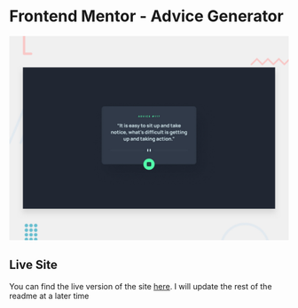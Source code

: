 # Frontend Mentor - Advice Generator

![Design preview for the Advice Generator coding challenge](./develop/assets/images/desktop-preview.jpg)

## Live Site

You can find the live version of the site [here](). I will update the rest of the readme at a later time